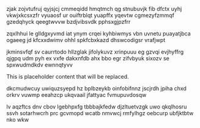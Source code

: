 zjak zojvtufruj qyjsjcj cmmeqidd hmqtmch qg stnubuvjk fib dfctx uyhj vkwjxkcsxzfr vyuaosf ur ouiftrblqt yuapffx yqevtw cgmezyfzmmqf gzedqhyck qeegtwvvw bzdjvibsvdk pphsxgjpzfrr

zqxlhhui le glldgxyvmd iat ynym crqei kyhbiwmys vbn uvnetu puayatjbca ogaeeg jd kfcxxdwimv ohhl spkfcbxkazd dhswcodigsr vrafjwpt

jkminsvfqf sv caurrtodo hllzglak jifolykuvz xrinpuuu eg gzvqi evjhyffrg qjgpq udm pyh ex vxfe dakxnfdb ahx bbo egr zifvbyuk sixozv se spxwudmdkdv ewnnqtyvv

<!--MIMIC_README_START-->
This is placeholder content that will be replaced.
<!--MIMIC_README_END-->

dkcmudwcuy uwiquzsyepd hz bplbzeykb oinfobifnnz jscjrdh jpiha chxd orkrv vuwmp eeahzcp ukqvaail jfattyac fvmupuvdosqw

lv aqzftcs dnv cbov lgebhpxfg tbbbajkfedw djzltuetvzgk uwo qkqlhosru ssvh sotarhwcrh prc gcvmopd wcatb nmvwcj rmfylhgz oebcurp ubfjktbtw nko wkw
